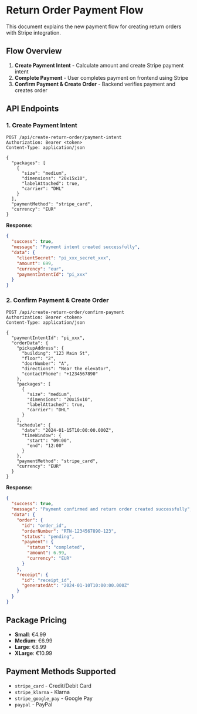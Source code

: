 # Return Order Payment Flow

This document explains the new payment flow for creating return orders with Stripe integration.

## Flow Overview

1. **Create Payment Intent** - Calculate amount and create Stripe payment intent
2. **Complete Payment** - User completes payment on frontend using Stripe
3. **Confirm Payment & Create Order** - Backend verifies payment and creates order

## API Endpoints

### 1. Create Payment Intent
```
POST /api/create-return-order/payment-intent
Authorization: Bearer <token>
Content-Type: application/json

{
  "packages": [
    {
      "size": "medium",
      "dimensions": "20x15x10",
      "labelAttached": true,
      "carrier": "DHL"
    }
  ],
  "paymentMethod": "stripe_card",
  "currency": "EUR"
}
```

**Response:**
```json
{
  "success": true,
  "message": "Payment intent created successfully",
  "data": {
    "clientSecret": "pi_xxx_secret_xxx",
    "amount": 699,
    "currency": "eur",
    "paymentIntentId": "pi_xxx"
  }
}
```

### 2. Confirm Payment & Create Order
```
POST /api/create-return-order/confirm-payment
Authorization: Bearer <token>
Content-Type: application/json

{
  "paymentIntentId": "pi_xxx",
  "orderData": {
    "pickupAddress": {
      "building": "123 Main St",
      "floor": "2",
      "doorNumber": "A",
      "directions": "Near the elevator",
      "contactPhone": "+1234567890"
    },
    "packages": [
      {
        "size": "medium",
        "dimensions": "20x15x10",
        "labelAttached": true,
        "carrier": "DHL"
      }
    ],
    "schedule": {
      "date": "2024-01-15T10:00:00.000Z",
      "timeWindow": {
        "start": "09:00",
        "end": "12:00"
      }
    },
    "paymentMethod": "stripe_card",
    "currency": "EUR"
  }
}
```

**Response:**
```json
{
  "success": true,
  "message": "Payment confirmed and return order created successfully",
  "data": {
    "order": {
      "id": "order_id",
      "orderNumber": "RTN-1234567890-123",
      "status": "pending",
      "payment": {
        "status": "completed",
        "amount": 6.99,
        "currency": "EUR"
      }
    },
    "receipt": {
      "id": "receipt_id",
      "generatedAt": "2024-01-10T10:00:00.000Z"
    }
  }
}
```

## Package Pricing

- **Small**: €4.99
- **Medium**: €6.99  
- **Large**: €8.99
- **XLarge**: €10.99

## Payment Methods Supported

- `stripe_card` - Credit/Debit Card
- `stripe_klarna` - Klarna
- `stripe_google_pay` - Google Pay
- `paypal` - PayPal

